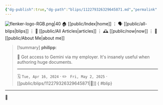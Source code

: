 ```yaml
---
{"dg-publish":true,"dg-path":"blips/112279326329645871.md","permalink":"/blips/112279326329645871/","title":"philipp on mastodon @ 2024-04-16","created":"2024-04-16T05:49:16","updated":"2025-05-02T08:50:44"}
---
```



<div class="transclusion internal-embed is-loaded"><div class="markdown-embed">




![flenker-logo-RGB.png|40](/img/user/attachments/flenker-logo-RGB.png)
🏠 [[public/Index\|home]]  ⋮ 🗣️ [[public/all-blips\|blips]] ⋮  📝 [[public/All Articles\|articles]]  ⋮ 🕰️ [[public/now\|now]] ⋮ 🪪 [[public/About Me\|about me]]


</div></div>


> [!summary] **philipp**:
>
> 🤖 Got access to Gemini via my employer. It's insanely useful when authoring huge documents.
> - - -
>
> 🗓️ <code>Tue, Apr 16, 2024</code>  · ✏️ <code> Fri, May 2, 2025</code>  · [[public/blips/112279326329645871\|🔗]]
{ #blip}


- - -

 👾
